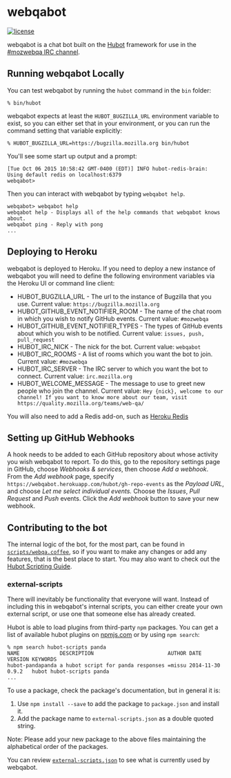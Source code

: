 # webqabot

[![license](https://img.shields.io/badge/license-MPL%202.0-blue.svg)](https://github.com/mozilla/webqabot/blob/master/LICENSE)

webqabot is a chat bot built on the [Hubot][hubot] framework for use in the [#mozwebqa IRC channel][mozwebqa].

[hubot]: http://hubot.github.com
[mozwebqa]: http://widget01.mibbit.com/?settings=1b10107157e79b08f2bf99a11f521973&server=irc.mozilla.org&channel=%23mozwebqa


## Running webqabot Locally

You can test webqabot by running the `hubot` command in the `bin` folder:

    % bin/hubot

webqabot expects at least the `HUBOT_BUGZILLA_URL` environment variable to exist,
so you can either set that in your environment,
or you can run the command setting that variable explicitly:
 
    % HUBOT_BUGZILLA_URL=https://bugzilla.mozilla.org bin/hubot

You'll see some start up output and a prompt:

    [Tue Oct 06 2015 10:58:42 GMT-0400 (EDT)] INFO hubot-redis-brain: Using default redis on localhost:6379
    webqabot>

Then you can interact with webqabot by typing `webqabot help`.

    webqabot> webqabot help
    webqabot help - Displays all of the help commands that webqabot knows about.
    webqabot ping - Reply with pong
    ...

## Deploying to Heroku

webqabot is deployed to Heroku. If you need to deploy a new instance of webqabot you will need to define
the following environment variables via the Heroku UI or command line client:

* HUBOT_BUGZILLA_URL - The url to the instance of Bugzilla that you use. 
Current value: `https://bugzilla.mozilla.org`
* HUBOT_GITHUB_EVENT_NOTIFIER_ROOM - The name of the chat room in which you wish to notify GitHub events. 
Current value: `#mozwebqa`
* HUBOT_GITHUB_EVENT_NOTIFIER_TYPES - The types of GitHub events about which you wish to be notified. 
Current value: `issues, push, pull_request`
* HUBOT_IRC_NICK - The nick for the bot. 
Current value: `webqabot`
* HUBOT_IRC_ROOMS - A list of rooms which you want the bot to join. 
Current value: `#mozwebqa`
* HUBOT_IRC_SERVER - The IRC server to which you want the bot to connect. 
Current value: `irc.mozilla.org`
* HUBOT_WELCOME_MESSAGE - The message to use to greet new people who join the channel.
Current value: `Hey {nick}, welcome to our channel! If you want to know more about our team, visit https://quality.mozilla.org/teams/web-qa/`

You will also need to add a Redis add-on, such as [Heroku Redis][heroku-redis]

[heroku-redis]: [https://elements.heroku.com/addons/heroku-redis]

## Setting up GitHub Webhooks

A hook needs to be added to each GitHub repository about whose activity you wish webqabot to report.
To do this, go to the repository settings page in GitHub, choose *Webhooks & services*, then choose *Add a webhook*.
From the *Add webhook* page, specify `https://webqabot.herokuapp.com/hubot/gh-repo-events` as the *Payload URL*,
and choose *Let me select individual events.* Choose the *Issues*, *Pull Request* and *Push* events.
Click the *Add webhook* button to save your new webhook.

## Contributing to the bot

The internal logic of the bot, for the most part, can be found in [`scripts/webqa.coffee`](scripts/webqa.coffee), so if you
want to make any changes or add any features, that is the best place to start. 
You may also want to check out the [Hubot Scripting Guide][scripting-docs].

[scripting-docs]: https://hubot.github.com/docs/scripting/

### external-scripts

There will inevitably be functionality that everyone will want. Instead of
including this in webqabot's internal scripts, you can either create your own
external script, or use one that someone else has already created.

Hubot is able to load plugins from third-party `npm` packages. You can get a list of
available hubot plugins on [npmjs.com](npmjs) or by using `npm search`:

    % npm search hubot-scripts panda
    NAME             DESCRIPTION                        AUTHOR DATE       VERSION KEYWORDS
    hubot-pandapanda a hubot script for panda responses =missu 2014-11-30 0.9.2   hubot hubot-scripts panda
    ...

To use a package, check the package's documentation, but in general it is:

1. Use `npm install --save` to add the package to `package.json` and install it.
2. Add the package name to `external-scripts.json` as a double quoted string.

Note: Please add your new package to the above files maintaining the alphabetical order of the packages.

You can review [`external-scripts.json`](external-scripts.json) to see what is currently used by webqabot.

[npmjs]: https://www.npmjs.com
